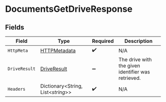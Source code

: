 # DocumentsGetDriveResponse


## Fields

| Field                                                   | Type                                                    | Required                                                | Description                                             |
| ------------------------------------------------------- | ------------------------------------------------------- | ------------------------------------------------------- | ------------------------------------------------------- |
| `HttpMeta`                                              | [HTTPMetadata](../../Models/Components/HTTPMetadata.md) | :heavy_check_mark:                                      | N/A                                                     |
| `DriveResult`                                           | [DriveResult](../../Models/Components/DriveResult.md)   | :heavy_minus_sign:                                      | The drive with the given identifier was retrieved.      |
| `Headers`                                               | Dictionary<String, List<*string*>>                      | :heavy_check_mark:                                      | N/A                                                     |